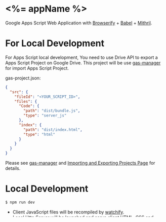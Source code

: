 # <%= appName %>

Google Apps Script Web Application with [Browserify](http://browserify.org) + [Babel](https://babeljs.io/) + [Mithril](http://mithril.js.org/).

# For Local Development

For Apps Script local development, You need to use Drive API to export a Apps Script Project on Google Drive. This project will be use [gas-manager](https://github.com/soundTricker/gas-manager) for import Apps Script Project.

gas-project.json:
```json
{
  "src": {
    "fileId": "<YOUR_SCRIPT_ID>",
    "files": {
      "Code": {
        "path": "dist/bundle.js",
        "type": "server_js"
      },
      "index": {
        "path": "dist/index.html",
        "type": "html"
      }
    }
  }
}
```

Please see [gas-manager](https://github.com/soundTricker/gas-manager#cli) and [Importing and Exporting Projects Page](https://developers.google.com/apps-script/import-export) for details.

# Local Development

```sh
$ npm run dev
```

* Client JavaScript files will be recompiled by [watchify](https://github.com/substack/watchify).
* Local Http Server will be launched and serve client HTML, CSS and JavaScript.

**Note** : In local development mode, Client JavaScript use [Execution API](https://developers.google.com/apps-script/guides/rest/api) to invoke Apps Script. Before you execute `npm run dev` command, you should be create configuration file as gas-rest-config.json in your project root directory.

### Example
gas-rest-config.json :
```json
{
  "dev": {
    "clientId": "<YOUR_CLIENT_ID>",
    "scopes": ["https://www.googleapis.com/auth/spreadsheets"],
    "scriptId": "<YOUR_SCRIPT_ID_FOR_DEVELOPMENT>"
  },
  "test": {
    "clientId": "<YOUR_CLIENT_ID>",
    "scopes": ["https://www.googleapis.com/auth/spreadsheets"],
    "scriptId": "<YOUR_SCRIPT_ID_FOR_TEST>"
  }
}
```

# Deploy

```sh
$ npm run deploy
```

* Client javascript files will be compiled by Browserify.
* HTML, CSS, JavaScript files will be inline to a single HTML file.
* Server JavaScript files will be compiled by Browserify and [gasify](https://www.npmjs.com/package/gasify).
* Sync compiled bundle.js to Google Apps Script Project in Google Drive by  gas-manager.
